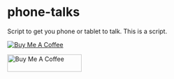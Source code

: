 # phone-talks
Script to get you phone or tablet to talk. This is a script.


[![Buy Me A Coffee](https://img.shields.io/badge/Buy%20Me%20a%20Coffee-yellow?style=for-the-badge&logo=buy-me-a-coffee&logoColor=white)](https://www.buymeacoffee.com/xllr8ing)


<a href="https://www.buymeacoffee.com/xllr8ing" target="_blank">
  <img src="https://cdn.buymeacoffee.com/buttons/v2/default-yellow.png" alt="Buy Me A Coffee" height="40" width="170" >
</a>
